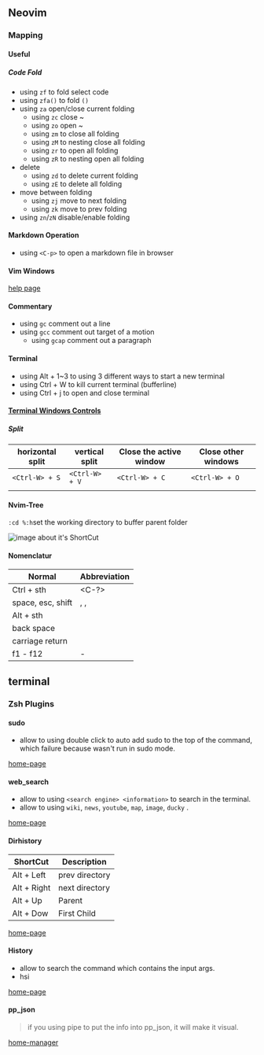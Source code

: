 ## Neovim

### Mapping
#### Useful

##### Code Fold

- using `zf` to fold select code
- using `zfa()` to fold `()`
- using `za` open/close current folding
  - using `zc` close      ~
  - using `zo` open       ~
  - using `zm` to close all folding
  - using `zM` to nesting close all folding
  - using `zr` to open all folding
  - using `zR` to nesting open all folding
- delete
  - using `zd` to delete current folding
  - using `zE` to delete all folding
- move between folding
  - using `zj` move to next folding
  - using `zk` move to prev folding
- using `zn`/`zN` disable/enable folding

#### Markdown Operation

- using `<C-p>` to open a markdown file in browser

#### Vim Windows

[help page](http://yyq123.github.io/learn-vim/learn-vi-14-MultiWindows.html)

#### Commentary

- using `gc`  comment out a line
- using `gcc` comment out target of a motion
  - using `gcap` comment out a paragraph

#### Terminal

- using Alt + 1~3 to using 3 different ways to start a new terminal
- using Ctrl + W to kill current terminal (bufferline)
- using Ctrl + j to open and close terminal 

#### [Terminal Windows Controls](https://www.cnblogs.com/xiaodi-js/p/9181062.html)

##### Split

| horizontal split | vertical split | Close the active window | Close other windows |
| ---------------- | -------------- | ----------------------- | ------------------- |
| `<Ctrl-W> + S`   | `<Ctrl-W> + V` | `<Ctrl-W> + C`          | `<Ctrl-W> + O`      |
|                  |                |                         |                     |



#### Nvim-Tree

`:cd %:h`set the working directory to buffer parent folder

![image about it's ShortCut](https://user-images.githubusercontent.com/17254073/195207023-7b709e35-7f10-416b-aafb-5bb61268c7d3.png)

#### Nomenclatur 

| Normal            | Abbreviation            |
| ----------------- | ----------------------- |
| Ctrl + sth        | <C-?>                   |
| space, esc, shift | <Space>, <ESC>, <shift> |
| Alt + sth         | <A>                     |
| back space        | <BS>                    |
| carriage return   | <CR>                    |
| f1 - f12          | <f1> - <f12>            |



## terminal 

### Zsh Plugins 

#### sudo

- allow to using double click <ESC> to auto add sudo to the top of the command, which failure because wasn't run in sudo mode. 

[home-page](https://github.com/ohmyzsh/ohmyzsh/tree/master/plugins/sudo)

#### web_search

- allow to using `<search engine> <information>` to search in the terminal.
- allow to using `wiki`, `news`, `youtube`, `map`, `image`, `ducky` .

[home-page](https://github.com/ohmyzsh/ohmyzsh/tree/master/plugins/web-search)

#### Dirhistory

| ShortCut    | Description    |
| ----------- | -------------- |
| Alt + Left  | prev directory |
| Alt + Right | next directory |
| Alt + Up    | Parent         |
| Alt + Dow   | First Child    |

[home-page](https://github.com/ohmyzsh/ohmyzsh/tree/master/plugins/dirhistory)

#### History

- allow to search the command which contains the input args.
- hsi <info>

[home-page](https://github.com/ohmyzsh/ohmyzsh/tree/master/plugins/history)

#### pp_json

> if you using pipe to put the info into pp_json, it will make it visual.

[home-manager](https://github.com/ohmyzsh/ohmyzsh/tree/master/plugins/jsontools)


